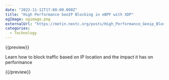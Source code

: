 ```yaml
---
date: "2022-11-12T17:00:00.000Z"
title: "High Performance GeoIP Blocking in eBPF with XDP"
ogImage: ogimage.png
externalUrl: "https://metin.nextc.org/posts/High_Performance_Geoip_Blocking_in_eBpf_with_XDP.html"
categories:
  - Technology
---
```


{{preview}}

Learn how to block traffic based on IP location and the impact it has on performance

{{/preview}}
